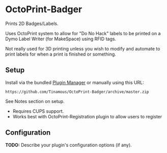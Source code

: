 # OctoPrint-Badger

Prints 2D Badges/Labels.

Uses OctoPrint system to allow for "Do No Hack" labels to be printed on a Dymo Label Writer (for MakeSpace) using RFID tags.

Not really used for 3D printing unless you wish to modify and automate to print labels for when a print is finished or something.

## Setup

Install via the bundled [Plugin Manager](https://github.com/foosel/OctoPrint/wiki/Plugin:-Plugin-Manager)
or manually using this URL:

    https://github.com/Tinamous/OctoPrint-Badger/archive/master.zip

See Notes section on setup.
* Requires CUPS support.
* Works best with OctoPrint-Registration plugin to allow users to register

## Configuration

**TODO:** Describe your plugin's configuration options (if any).
